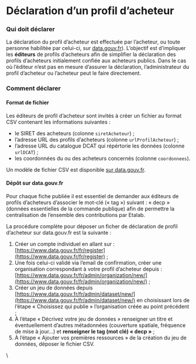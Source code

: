# Déclaration d’un profil d’acheteur

### Qui doit déclarer <a href="#qui-doit-declarer" id="qui-doit-declarer"></a>

La déclaration du profil d’acheteur est effectuée par l’acheteur, ou toute personne habilitée par celui-ci, sur [data.gouv.fr](https://data.gouv.fr/)). L’objectif est d’impliquer les **éditeurs** de profils d’acheteurs afin de simplifier la déclaration des profils d’acheteurs initialement confiée aux acheteurs publics. Dans le cas où l’éditeur n’est pas en mesure d’assurer la déclaration, l’administrateur du profil d’acheteur ou l’acheteur peut le faire directement.

### Comment déclarer <a href="#comment-declarer" id="comment-declarer"></a>

#### Format de fichier <a href="#format-de-fichier" id="format-de-fichier"></a>

Les éditeurs de profil d’acheteur sont invités à créer un fichier au format CSV contenant les informations suivantes :

* le SIRET des acheteurs (colonne `siretAcheteur`) ;
* l’adresse URL des profils d’acheteurs (colonne `urlProfilAcheteur`) ;
* l’adresse URL du catalogue DCAT qui répértorie les données (colonne `urlDCAT`) ;
* les coordonnées du ou des acheteurs concernés (colonne `coordonnees`).

Un modèle de fichier CSV est disponible [sur data.gouv.fr](https://www.data.gouv.fr/fr/datasets/structure-du-fichier-de-declaration-de-profil-dacheteur/).

#### Dépôt sur data.gouv.fr <a href="#depot-sur-datagouvfr" id="depot-sur-datagouvfr"></a>

Pour chaque fiche publiée il est essentiel de demander aux éditeurs de profils d’acheteurs d’associer le mot-clé (« tag ») suivant : « decp » (données essentielles de la commande publique) afin de permettre la centralisation de l’ensemble des contributions par Etalab.

La procédure complète pour déposer un ficher de déclaration de profil d’acheteur sur data.gouv.fr est la suivante :

1. Créer un compte individuel en allant sur : [https://www.data.gouv.fr/fr/register](https://www.data.gouv.fr/fr/register) ;
2. Une fois celui-ci validé via l’email de confirmation, créer une organisation correspondant à votre profil d’acheteur depuis : [https://www.data.gouv.fr/fr/admin/organization/new/](https://www.data.gouv.fr/fr/admin/organization/new/) ;
3. Créer un jeu de données depuis [https://www.data.gouv.fr/fr/admin/dataset/new/](https://www.data.gouv.fr/fr/admin/dataset/new/) en choisissant lors de l’étape « Choisissez qui publie » l’organisation créée au point précédent ;
4. À l’étape « Décrivez votre jeu de données » renseigner un titre et éventuellement d’autres métadonnées (couverture spatiale, fréquence de mise à jour…) et **renseigner le tag (mot clé) « decp »** ;
5. À l’étape « Ajouter vos premières ressources » de la création du jeu de données, déposer le fichier CSV.

\
